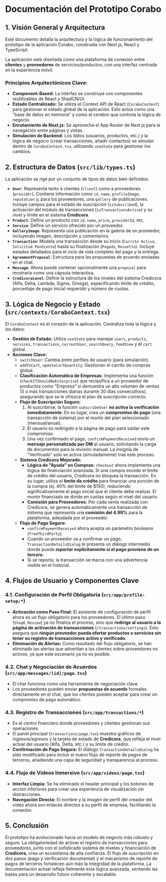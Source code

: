 # Documentación del Prototipo Corabo

## 1. Visión General y Arquitectura

Este documento detalla la arquitectura y la lógica de funcionamiento del prototipo de la aplicación Corabo, construida con Next.js, React y TypeScript.

La aplicación está diseñada como una plataforma de conexión entre **clientes** y **proveedores** de servicios/productos, con una interfaz centrada en la experiencia móvil.

### Principios Arquitectónicos Clave:

-   **Component-Based:** La interfaz se construye con componentes reutilizables de React y ShadCN/UI.
-   **Estado Centralizado:** Se utiliza el Context API de React (`CoraboContext`) para gestionar el estado global de la aplicación. Esto actúa como una "base de datos en memoria" y como el cerebro que controla la lógica de negocio.
-   **Enrutamiento de Next.js:** Se aprovecha el App Router de Next.js para la navegación entre páginas y vistas.
-   **Simulación de Backend:** Los datos (usuarios, productos, etc.) y la lógica de negocio (crear transacciones, añadir contactos) se simulan dentro de `CoraboContext.tsx`, utilizando `useState` para gestionar los cambios.

## 2. Estructura de Datos (`src/lib/types.ts`)

La aplicación se rige por un conjunto de tipos de datos bien definidos:

-   **`User`**: Representa tanto a clientes (`client`) como a proveedores (`provider`). Contiene información como `id`, `name`, `profileImage`, `reputation` y, para los proveedores, una `gallery` de publicaciones. Incluye campos para el estado de suscripción (`isSubscribed`), la activación del módulo de transacciones (`isTransactionsActive`) y su nivel y límite en el sistema **Credicora**.
-   **`Product`**: Define un producto con `id`, `name`, `price`, `providerId`, etc.
-   **`Service`**: Define un servicio ofrecido por un proveedor.
-   **`GalleryImage`**: Representa una publicación en la galería de un proveedor, incluyendo imagen, descripción y comentarios.
-   **`Transaction`**: Modela una transacción desde su inicio (`Carrito Activo`, `Solicitud Pendiente`) hasta su finalización (`Pagado`, `Resuelto`). Incluye estados detallados para el ciclo de vida completo del pago y la entrega.
-   **`AgreementProposal`**: Estructura para las propuestas de acuerdo enviadas en el chat.
-   **`Message`**: Ahora puede contener opcionalmente una `proposal` para mostrarla como una cápsula interactiva.
-   **`CredicoraLevel`**: Define la estructura de los niveles del sistema Credicora (Alfa, Delta, Lambda, Sigma, Omega), especificando límite de crédito, porcentaje de pago inicial requerido y número de cuotas.

## 3. Lógica de Negocio y Estado (`src/contexts/CoraboContext.tsx`)

El `CoraboContext` es el corazón de la aplicación. Centraliza toda la lógica y los datos:

-   **Gestión de Estado:** Utiliza `useState` para manejar `users`, `products`, `services`, `transactions`, `currentUser`, `searchQuery`, `feedView` y el `cart` global.
-   **Acciones Clave:**
    -   `switchUser`: Cambia entre perfiles de usuario (para simulación).
    -   `addToCart`, `updateCartQuantity`: Gestionan el carrito de compras global.
    -   **Clasificación Automática de Empresas:** Implementa una función (`checkIfShouldBeEnterprise`) que reclasifica a un proveedor de productos como "Empresa" si demuestra un alto volumen de ventas (5 o más transacciones diarias durante 30 días consecutivos), asegurando que se le ofrezca el plan de suscripción correcto.
    -   **Flujo de Suscripción Seguro:**
        1.  Al suscribirse, la función `subscribeUser` **no activa la verificación inmediatamente**. En su lugar, crea un **compromiso de pago** (una transacción de sistema) por el monto del plan seleccionado (mensual/anual).
        2.  El usuario es redirigido a la página de pago para saldar este compromiso.
        3.  Una vez confirmado el pago, `confirmPaymentReceived` envía un **mensaje personalizado por DM** al usuario, solicitando la carga de documentos para la revisión manual. La insignia de "Verificado" solo se activa (simuladamente) tras este proceso.
    -   **Sistema Credicora Mejorado:**
        -   **Lógica de "Ayuda" en Compras:** `checkout` ahora implementa una lógica de financiación avanzada. Si una compra excede el límite de crédito del usuario, Credicora no bloquea la transacción. En su lugar, utiliza el **límite de crédito** para financiar una porción de la compra (ej. 40% del límite de $150), reduciendo significativamente el pago inicial que el cliente debe realizar. El monto financiado se divide en cuotas según el nivel del usuario.
        -   **Comisión para Proveedores:** Por cada venta realizada con Credicora, se genera automáticamente una transacción de sistema que representa una **comisión del 4.99%** para la plataforma, adeudada por el proveedor.
    -   **Flujo de Pago Seguro:**
        -   `confirmPaymentReceived` ahora acepta un parámetro booleano (`fromThirdParty`).
        -   Cuando un proveedor va a confirmar un pago, `TransactionDetailsDialog` le presenta un diálogo intermedio donde puede **reportar explícitamente si el pago proviene de un tercero**.
        -   Si se reporta, la transacción se marca con una advertencia visible en el historial.

## 4. Flujos de Usuario y Componentes Clave

### 4.1. Configuración de Perfil Obligatoria (`src/app/profile-setup/*`)

-   **Activación como Paso Final:** El asistente de configuración de perfil ahora es un flujo obligatorio para los proveedores. El último paso (`Step6_Review`) ya no finaliza el proceso, sino que **redirige al usuario a la página de activación de transacciones** (`/transactions/settings`). Esto asegura que **ningún proveedor pueda ofertar productos o servicios sin tener su registro de transacciones activo y verificado**.
-   **Eliminación de Alertas:** Como resultado del flujo obligatorio, se han eliminado las alertas que advertían a los clientes sobre proveedores no activos, ya que este escenario ya no es posible.

### 4.2. Chat y Negociación de Acuerdos (`src/app/messages/[id]/page.tsx`)

-   El chat funciona como una herramienta de negociación clave.
-   Los proveedores pueden enviar **propuestas de acuerdo** formales directamente en el chat, que los clientes pueden aceptar para crear un compromiso de pago automático.

### 4.3. Registro de Transacciones (`src/app/transactions/*`)

-   Es el centro financiero donde proveedores y clientes gestionan sus operaciones.
-   El panel principal (`transactions/page.tsx`) muestra gráficos de ingresos/egresos y la tarjeta de estado de **Credicora**, que refleja el nivel actual del usuario (Alfa, Delta, etc.) y su límite de crédito.
-   **Confirmación de Pago Segura:** El diálogo `TransactionDetailsDialog` ha sido modificado para incluir el nuevo flujo de reporte de pagos de terceros, añadiendo una capa de seguridad y transparencia al proceso.

### 4.4. Flujo de Videos Inmersivo (`src/app/videos/page.tsx`)

-   **Interfaz Limpia:** Se ha eliminado el header principal y los botones de acción inferiores para crear una experiencia de visualización sin distracciones.
-   **Navegación Directa:** El nombre y la imagen de perfil del creador del video ahora son enlaces directos a su perfil de empresa, facilitando la conexión.

## 5. Conclusión

El prototipo ha evolucionado hacia un modelo de negocio más robusto y seguro. La obligatoriedad de activar el registro de transacciones para proveedores, junto con el sofisticado sistema de niveles y financiación de **Credicora**, crea un ecosistema de alta confianza. El flujo de suscripción en dos pasos (pago y verificación documental) y el mecanismo de reporte de pagos de terceros fortalecen aún más la integridad de la plataforma. La documentación actual refleja fielmente esta lógica avanzada, sentando las bases para un desarrollo futuro coherente y escalable.
